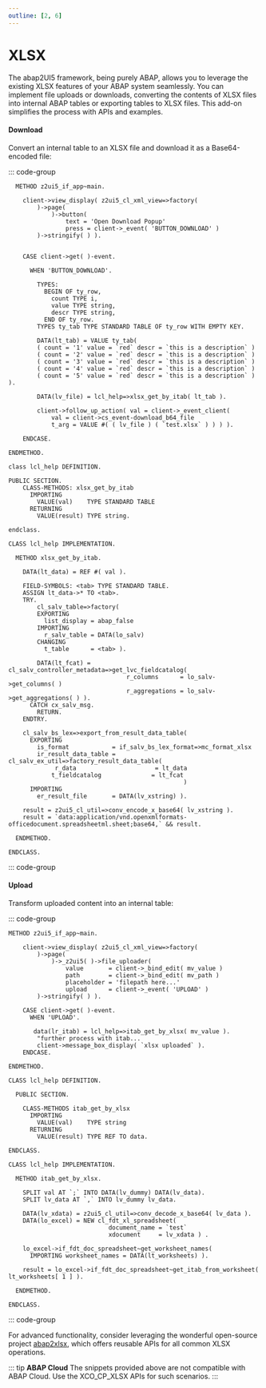 ```yaml
---
outline: [2, 6]
---
```

# XLSX

The abap2UI5 framework, being purely ABAP, allows you to leverage the existing XLSX features of your ABAP system seamlessly. You can implement file uploads or downloads, converting the contents of XLSX files into internal ABAP tables or exporting tables to XLSX files. This add-on simplifies the process with APIs and examples.


#### Download

Convert an internal table to an XLSX file and download it as a Base64-encoded file:

::: code-group

```abap
  METHOD z2ui5_if_app~main.

    client->view_display( z2ui5_cl_xml_view=>factory(
        )->page(
            )->button(
                text = 'Open Download Popup'
                press = client->_event( 'BUTTON_DOWNLOAD' )
        )->stringify( ) ).


    CASE client->get( )-event.

      WHEN 'BUTTON_DOWNLOAD'.

        TYPES:
          BEGIN OF ty_row,
            count TYPE i,
            value TYPE string,
            descr TYPE string,
          END OF ty_row.
        TYPES ty_tab TYPE STANDARD TABLE OF ty_row WITH EMPTY KEY.

        DATA(lt_tab) = VALUE ty_tab(
        ( count = '1' value = `red` descr = `this is a description` )
        ( count = '2' value = `red` descr = `this is a description` )
        ( count = '3' value = `red` descr = `this is a description` )
        ( count = '4' value = `red` descr = `this is a description` )
        ( count = '5' value = `red` descr = `this is a description` ) ).

        DATA(lv_file) = lcl_help=>xlsx_get_by_itab( lt_tab ).

        client->follow_up_action( val = client->_event_client(
            val = client->cs_event-download_b64_file
            t_arg = VALUE #( ( lv_file ) ( `test.xlsx` ) ) ) ).

    ENDCASE.

ENDMETHOD.
```
```abap [LCL_HELP]
class lcl_help DEFINITION.

PUBLIC SECTION.
    CLASS-METHODS: xlsx_get_by_itab
      IMPORTING
        VALUE(val)    TYPE STANDARD TABLE
      RETURNING
        VALUE(result) TYPE string.

endclass.

CLASS lcl_help IMPLEMENTATION.

  METHOD xlsx_get_by_itab.

    DATA(lt_data) = REF #( val ).

    FIELD-SYMBOLS: <tab> TYPE STANDARD TABLE.
    ASSIGN lt_data->* TO <tab>.
    TRY.
        cl_salv_table=>factory(
        EXPORTING
          list_display = abap_false
        IMPORTING
          r_salv_table = DATA(lo_salv)
        CHANGING
          t_table      = <tab> ).

        DATA(lt_fcat) = cl_salv_controller_metadata=>get_lvc_fieldcatalog(
                                 r_columns      = lo_salv->get_columns( )
                                 r_aggregations = lo_salv->get_aggregations( ) ).
      CATCH cx_salv_msg.
        RETURN.
    ENDTRY.

    cl_salv_bs_lex=>export_from_result_data_table(
      EXPORTING
        is_format            = if_salv_bs_lex_format=>mc_format_xlsx
        ir_result_data_table =  cl_salv_ex_util=>factory_result_data_table(
             r_data                      = lt_data
            t_fieldcatalog              = lt_fcat
                                                 )
      IMPORTING
        er_result_file       = DATA(lv_xstring) ).

    result = z2ui5_cl_util=>conv_encode_x_base64( lv_xstring ).
    result = `data:application/vnd.openxmlformats-officedocument.spreadsheetml.sheet;base64,` && result.

  ENDMETHOD.

ENDCLASS.
```
::: code-group

#### Upload

Transform uploaded content into an internal table:

::: code-group

```abap
METHOD z2ui5_if_app~main.

    client->view_display( z2ui5_cl_xml_view=>factory(
        )->page(
            )->_z2ui5( )->file_uploader(
                value       = client->_bind_edit( mv_value )
                path        = client->_bind_edit( mv_path )
                placeholder = 'filepath here...'
                upload      = client->_event( 'UPLOAD' )
        )->stringify( ) ).

    CASE client->get( )-event.
      WHEN 'UPLOAD'.

       data(lr_itab) = lcl_help=>itab_get_by_xlsx( mv_value ).
        "further process with itab...
        client->message_box_display( `xlsx uploaded` ).
    ENDCASE.

ENDMETHOD.
```
```abap [LCL_HELP]
CLASS lcl_help DEFINITION.

  PUBLIC SECTION.

    CLASS-METHODS itab_get_by_xlsx
      IMPORTING
        VALUE(val)    TYPE string
      RETURNING
        VALUE(result) TYPE REF TO data.

ENDCLASS.

CLASS lcl_help IMPLEMENTATION.

  METHOD itab_get_by_xlsx.

    SPLIT val AT `;` INTO DATA(lv_dummy) DATA(lv_data).
    SPLIT lv_data AT `,` INTO lv_dummy lv_data.

    DATA(lv_xdata) = z2ui5_cl_util=>conv_decode_x_base64( lv_data ).
    DATA(lo_excel) = NEW cl_fdt_xl_spreadsheet(
                            document_name = `test`
                            xdocument     = lv_xdata ) .

    lo_excel->if_fdt_doc_spreadsheet~get_worksheet_names(
      IMPORTING worksheet_names = DATA(lt_worksheets) ).

    result = lo_excel->if_fdt_doc_spreadsheet~get_itab_from_worksheet( lt_worksheets[ 1 ] ).

  ENDMETHOD.

ENDCLASS.
```
::: code-group

For advanced functionality, consider leveraging the wonderful open-source project [abap2xlsx](https://github.com/abap2xlsx/abap2xlsx), which offers reusable APIs for all common XLSX operations.

::: tip **ABAP Cloud**
The snippets provided above are not compatible with ABAP Cloud. Use the XCO_CP_XLSX APIs for such scenarios.
:::
